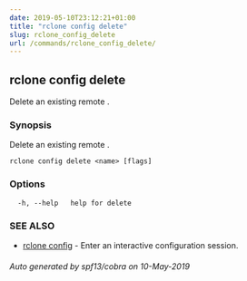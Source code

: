 ```yaml
---
date: 2019-05-10T23:12:21+01:00
title: "rclone config delete"
slug: rclone_config_delete
url: /commands/rclone_config_delete/
---
```

## rclone config delete

Delete an existing remote <name>.

### Synopsis

Delete an existing remote <name>.

```
rclone config delete <name> [flags]
```

### Options

```
  -h, --help   help for delete
```

### SEE ALSO

* [rclone config](/commands/rclone_config/)	 - Enter an interactive configuration session.

###### Auto generated by spf13/cobra on 10-May-2019

